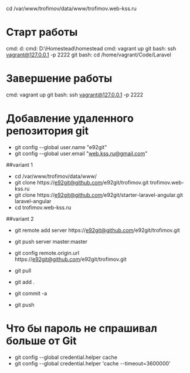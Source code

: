 cd /var/www/trofimov/data/www/trofimov.web-kss.ru

# Старт работы
cmd: d:
cmd: D:\Homestead\homestead
cmd: vagrant up
git bash: ssh vagrant@127.0.0.1 -p 2222
git bash: cd /home/vagrant/Code/Laravel

# Завершение работы
cmd: vagrant up
git bash: ssh vagrant@127.0.0.1 -p 2222


# Добавление удаленного репозитория git
* git config --global user.name "e92git"
* git config --global user.email "web.kss.ru@gmail.com"

##variant 1
* cd /var/www/trofimov/data/www/
* git clone https://e92git@github.com/e92git/trofimov.git trofimov.web-kss.ru
* git clone https://e92git@github.com/e92git/starter-laravel-angular.git laravel-angular
* cd trofimov.web-kss.ru

##variant 2
* git remote add server https://e92git@github.com/e92git/trofimov.git

* git push server master:master
* git config remote.origin.url https://e92git@github.com/e92git/trofimov.git
* git pull
* git add . 
* git commit -a 
* git push

# Что бы пароль не спрашивал больше от Git
* git config --global credential.helper cache
* git config --global credential.helper 'cache --timeout=3600000'